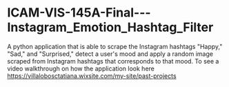 # ICAM-VIS-145A-Final---Instagram_Emotion_Hashtag_Filter

A python application that is able to scrape the Instagram hashtags "Happy," "Sad," and "Surprised," detect a user's mood and apply a random image scraped from Instagram hashtags that corresponds to that mood.
To see a video walkthrough on how the application look here https://villalobosctatiana.wixsite.com/my-site/past-projects
